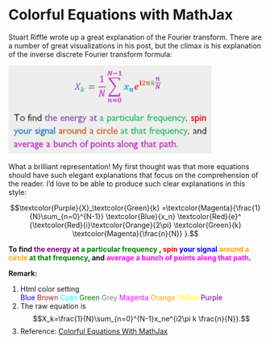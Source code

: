 <script type="text/x-mathjax-config">
  MathJax.Hub.Config({ TeX: { extensions: ["color.js"] }});
</script>

<script type="text/javascript" src="http://cdn.mathjax.org/mathjax/latest/MathJax.js?config=TeX-AMS-MML_HTMLorMML"></script>

# Colorful Equations with MathJax

Stuart Riffle wrote up a great explanation of the Fourier transform. There are a number of great visualizations in his post, but the climax is his explanation of the inverse discrete Fourier transform formula:

![Mou icon](figure1.png)

What a brilliant representation! My first thought was that more equations should have such elegant explanations that focus on the comprehension of the reader. I’d love to be able to produce such clear explanations in this style:

$$\textcolor{Purple}{X}_\textcolor{Green}{k}
=\textcolor{Magenta}{\frac{1}{N}\sum_{n=0}^{N-1}}
\textcolor{Blue}{x_n}
\textcolor{Red}{e}^
{\textcolor{Red}{i}\textcolor{Orange}{2\pi} 
\textcolor{Green}{k}
\textcolor{Magenta}{\frac{n}{N}}
}.$$

**To find <font color=Purple>the energy at</font> <font color=Green>a particular frequency</font> , <font color=Red>spin</font> <font color=Blue>your signal</font> <font color=Orange>around a circle</font> <font color=Green>at that frequency</font>, and <font color=Magenta>average a bunch of points along that path</font>.**

**Remark:**

1. Html color setting  
		<font color=Blue>Blue</font> 
		 <font color=Brown>Brown</font> 
		 <font color=Cyan>Cyan</font> 
		 <font color=Green>Green</font> 
		 <font color=Grey>Grey</font> 
		 <font color=Magenta>Magenta</font> 
		 <font color=Orange>Orange</font> 
		 <font color=Yellow>Yellow</font> 
		 <font color=Purple>Purple</font> 
2. The raw equation is $$X_k=\frac{1}{N}\sum_{n=0}^{N-1}x_ne^{i2\pi k \frac{n}{N}}.$$
3. Reference: [Colorful Equations With MathJax](http://adereth.github.io/blog/2013/11/29/colorful-equations/)